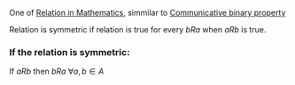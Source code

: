 One of [Relation in Mathematics](Relation%20in%20Mathematics.md), simmilar to [Communicative binary property](Communicative%20binary%20property.md)

Relation is symmetric if relation is true for every $bRa$ when $aRb$ is true.

### If the relation is symmetric:
If $aRb$ then $bRa\ \forall a,b \in A$
